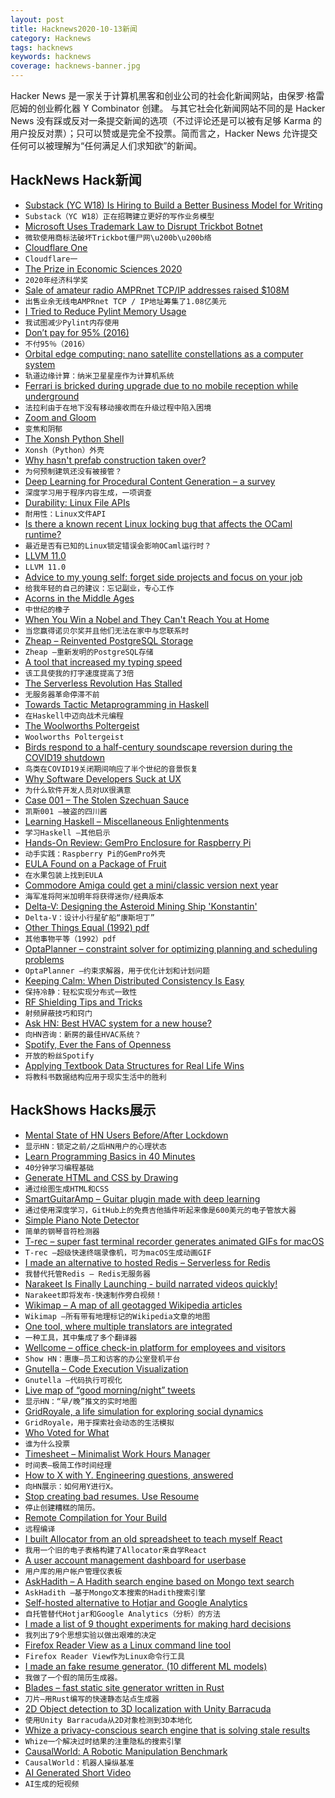 ```yaml
---
layout: post
title: Hacknews2020-10-13新闻
category: Hacknews
tags: hacknews
keywords: hacknews
coverage: hacknews-banner.jpg
---
```


Hacker News 是一家关于计算机黑客和创业公司的社会化新闻网站，由保罗·格雷厄姆的创业孵化器 Y Combinator 创建。
与其它社会化新闻网站不同的是 Hacker News 没有踩或反对一条提交新闻的选项（不过评论还是可以被有足够 Karma 的用户投反对票）；只可以赞或是完全不投票。简而言之，Hacker News 允许提交任何可以被理解为“任何满足人们求知欲”的新闻。

## HackNews Hack新闻


- [Substack (YC W18) Is Hiring to Build a Better Business Model for Writing](https://substack.com/jobs)
- `Substack（YC W18）正在招聘建立更好的写作业务模型`
- [Microsoft Uses Trademark Law to Disrupt Trickbot Botnet](https://krebsonsecurity.com/2020/10/microsoft-uses-copyright-law-to-disrupt-trickbot-botnet/)
- `微软使用商标法破坏Trickbot僵尸网\u200b\u200b络`
- [Cloudflare One](https://blog.cloudflare.com/introducing-cloudflare-one/)
- `Cloudflare一`
- [The Prize in Economic Sciences 2020](https://www.nobelprize.org/prizes/economic-sciences/2020/summary/)
- `2020年经济科学奖`
- [Sale of amateur radio AMPRnet TCP/IP addresses raised $108M](http://www.southgatearc.org/news/2020/october/sale-of-amateur-radio-amprnet-tcp-ip-addresses.htm)
- `出售业余无线电AMPRnet TCP / IP地址筹集了1.08亿美元`
- [I Tried to Reduce Pylint Memory Usage](https://rtpg.co/2020/10/12/pylint-usage.html)
- `我试图减少Pylint内存使用`
- [Don’t pay for 95% (2016)](https://5kids1condo.com/dont-pay-for-95/)
- `不付95％（2016）`
- [Orbital edge computing: nano satellite constellations as a computer system](https://blog.acolyer.org/2020/10/12/orbital-edge-computing/)
- `轨道边缘计算：纳米卫星星座作为计算机系统`
- [Ferrari is bricked during upgrade due to no mobile reception while underground](https://old.reddit.com/r/Justrolledintotheshop/comments/j914fh/dude_comes_straight_from_the_dealership_for_a/)
- `法拉利由于在地下没有移动接收而在升级过程中陷入困境`
- [Zoom and Gloom](https://www.economist.com/special-report/2020/10/08/zoom-and-gloom)
- `变焦和阴郁`
- [The Xonsh Python Shell](http://xon.sh)
- `Xonsh（Python）外壳`
- [Why hasn't prefab construction taken over?](https://www.fastcompany.com/90561322/prefab-was-supposed-to-fix-the-construction-industrys-biggest-problems-why-isnt-it-everywhere)
- `为何预制建筑还没有被接管？`
- [Deep Learning for Procedural Content Generation – a survey](https://arxiv.org/abs/2010.04548)
- `深度学习用于程序内容生成，一项调查`
- [Durability: Linux File APIs](https://www.evanjones.ca/durability-filesystem.html)
- `耐用性：Linux文件API`
- [Is there a known recent Linux locking bug that affects the OCaml runtime?](https://discuss.ocaml.org/t/is-there-a-known-recent-linux-locking-bug-that-affects-the-ocaml-runtime/6542)
- `最近是否有已知的Linux锁定错误会影响OCaml运行时？`
- [LLVM 11.0](https://releases.llvm.org/11.0.0/docs/ReleaseNotes.html)
- `LLVM 11.0`
- [Advice to my young self: forget side projects and focus on your job](https://manuel.darcemont.fr/posts/focus-on-jour-job/)
- `给我年轻的自己的建议：忘记副业，专心工作`
- [Acorns in the Middle Ages](https://www.medievalists.net/2020/10/acorns-middle-ages/)
- `中世纪的橡子`
- [When You Win a Nobel and They Can't Reach You at Home](https://twitter.com/Stanford/status/1315631500080148480)
- `当您赢得诺贝尔奖并且他们无法在家中与您联系时`
- [Zheap – Reinvented PostgreSQL Storage](https://cybertec-postgresql.github.io/zheap/)
- `Zheap –重新发明的PostgreSQL存储`
- [A tool that increased my typing speed](https://vasilishynkarenka.com/how-to-type-3x-faster/)
- `该工具使我的打字速度提高了3倍`
- [The Serverless Revolution Has Stalled](https://www.infoq.com/articles/serverless-stalled/)
- `无服务器革命停滞不前`
- [Towards Tactic Metaprogramming in Haskell](https://reasonablypolymorphic.com/blog/towards-tactics/index.html)
- `在Haskell中迈向战术元编程`
- [The Woolworths Poltergeist](https://literaryreview.co.uk/the-woolworths-poltergeist)
- `Woolworths Poltergeist`
- [Birds respond to a half-century soundscape reversion during the COVID19 shutdown](https://science.sciencemag.org/content/early/2020/09/23/science.abd5777)
- `鸟类在COVID19关闭期间响应了半个世纪的音景恢复`
- [Why Software Developers Suck at UX](http://www.cakewalklabs.com/blog/2020/10/12/why-software-developers-suck-at-ux)
- `为什么软件开发人员对UX很满意`
- [Case 001 – The Stolen Szechuan Sauce](https://dfirmadness.com/the-stolen-szechuan-sauce/)
- `凯斯001 –被盗的四川酱`
- [Learning Haskell – Miscellaneous Enlightenments](https://sras.me/haskell/miscellaneous-enlightenments.html)
- `学习Haskell –其他启示`
- [Hands-On Review: GemPro Enclosure for Raspberry Pi](https://diyodemag.com/reviews/hands_on_review_gempro_enclosure_for_raspberry_pi)
- `动手实践：Raspberry Pi的GemPro外壳`
- [EULA Found on a Package of Fruit](https://twitter.com/TubeTimeUS/status/1314642857043480576)
- `在水果包装上找到EULA`
- [Commodore Amiga could get a mini/classic version next year](https://vintageisthenewold.com/retro-games-the-maker-of-thec64-teases-an-amiga-500-for-2021/)
- `海军准将阿米加明年将获得迷你/经典版本`
- [Delta-V: Designing the Asteroid Mining Ship 'Konstantin'](http://daniel-suarez.com/deltav_design.html)
- `Delta-V：设计小行星矿船“康斯坦丁”`
- [Other Things Equal (1992) pdf](https://www.deirdremccloskey.com/docs/graham/natural.pdf)
- `其他事物平等（1992）pdf`
- [OptaPlanner – constraint solver for optimizing planning and scheduling problems](https://www.optaplanner.org/)
- `OptaPlanner –约束求解器，用于优化计划和计划问题`
- [Keeping Calm: When Distributed Consistency Is Easy](https://cacm.acm.org/magazines/2020/9/246941-keeping-calm/fulltext)
- `保持冷静：轻松实现分布式一致性`
- [RF Shielding Tips and Tricks](https://www.assemblymag.com/articles/94891-shielding-tips-and-tricks)
- `射频屏蔽技巧和窍门`
- [Ask HN: Best HVAC system for a new house?](item?id=24761793)
- `向HN咨询：新房的最佳HVAC系统？`
- [Spotify, Ever the Fans of Openness](https://daringfireball.net/linked/2020/10/12/spotify-songshift)
- `开放的粉丝Spotify`
- [Applying Textbook Data Structures for Real Life Wins](https://heap.io/blog/engineering/applying-textbook-data-structures-for-real-life-wins)
- `将教科书数据结构应用于现实生活中的胜利`


## HackShows Hacks展示

- [ Mental State of HN Users Before/After Lockdown](https://www.kaggle.com/kag888/mental-state-of-hn-users-before-after-lockdown)
- `显示HN：锁定之前/之后HN用户的心理状态`
- [ Learn Programming Basics in 40 Minutes](https://nbasic.net/apps/tutorial_learn.html)
- `40分钟学习编程基础`
- [ Generate HTML and CSS by Drawing](https://aspect.app?hacker-news)
- `通过绘图生成HTML和CSS`
- [ SmartGuitarAmp – Guitar plugin made with deep learning](https://github.com/keyth72/SmartGuitarAmp)
- `通过使用深度学习，GitHub上的免费吉他插件听起来像是600美元的电子管放大器`
- [ Simple Piano Note Detector](https://github.com/apankrat/note-detector)
- `简单的钢琴音符检测器`
- [ T-rec – super fast terminal recorder generates animated GIFs for macOS](https://github.com/sassman/t-rec-rs)
- `T-rec –超级快速终端录像机，可为macOS生成动画GIF`
- [ I made an alternative to hosted Redis – Serverless for Redis](https://thiicket.com/)
- `我替代托管Redis – Redis无服务器`
- [ Narakeet Is Finally Launching - build narrated videos quickly!](https://www.narakeet.com/launching/)
- `Narakeet即将发布-快速制作旁白视频！`
- [ Wikimap – A map of all geotagged Wikipedia articles](https://wikimap.wiki/)
- `Wikimap –所有带有地理标记的Wikipedia文章的地图`
- [ One tool, where multiple translators are integrated](https://github.com/nidhaloff/deep-translator)
- `一种工具，其中集成了多个翻译器`
- [ Wellcome – office check-in platform for employees and visitors](https://www.wellcome.me)
- `Show HN：惠康–员工和访客的办公室登机平台`
- [ Gnutella – Code Execution Visualization](http://gnutella.io/?clid=hn)
- `Gnutella –代码执行可视化`
- [ Live map of “good morning/night” tweets](http://wakingandsleeping-globe.glitch.me/)
- `显示HN：“早/晚”推文的实时地图`
- [ GridRoyale, a life simulation for exploring social dynamics](https://github.com/cool-RR/grid_royale)
- `GridRoyale，用于探索社会动态的生活模拟`
- [ Who Voted for What](https://chrome.google.com/webstore/detail/who-voted/keocnjgdjnbpjkdjadhnimlocjnhemii?hl=en&authuser=0)
- `谁为什么投票`
- [ Timesheet – Minimalist Work Hours Manager](https://timesheet.js.org/)
- `时间表–极简工作时间经理`
- [ How to X with Y. Engineering questions, answered](https://howtoxwithy.com/)
- `向HN展示：如何用Y进行X。`
- [ Stop creating bad resumes. Use Resoume](https://resoume.com)
- `停止创建糟糕的简历。`
- [ Remote Compilation for Your Build](https://stormyapp.com)
- `远程编译`
- [ I built Allocator from an old spreadsheet to teach myself React](https://allocator.app/)
- `我用一个旧的电子表格构建了Allocator来自学React`
- [ A user account management dashboard for userbase](https://github.com/slymax/dashboard)
- `用户库的用户帐户管理仪表板`
- [ AskHadith – A Hadith search engine based on Mongo text search](https://github.com/Ananto30/ask-hadith)
- `AskHadith –基于Mongo文本搜索的Hadith搜索引擎`
- [ Self-hosted alternative to Hotjar and Google Analytics](https://www.usertrack.net/)
- `自托管替代Hotjar和Google Analytics（分析）的方法`
- [ I made a list of 9 thought experiments for making hard decisions](https://vasilishynkarenka.com/how-to-make-hard-decisions/)
- `我列出了9个思想实验以做出艰难的决定`
- [ Firefox Reader View as a Linux command line tool](https://github.com/eafer/rdrview)
- `Firefox Reader View作为Linux命令行工具`
- [ I made an fake resume generator. (10 different ML models)](https://fake.jsonresume.org/?)
- `我做了一个假的简历生成器。 `
- [ Blades – fast static site generator written in Rust](https://www.getblades.org/)
- `刀片–用Rust编写的快速静态站点生成器`
- [ 2D Object detection to 3D localization with Unity Barracuda](https://github.com/derenlei/Unity_Detection2AR)
- `使用Unity Barracuda从2D对象检测到3D本地化`
- [ Whize a privacy-conscious search engine that is solving stale results](https://whize.co)
- `Whize一个解决过时结果的注重隐私的搜索引擎`
- [ CausalWorld: A Robotic Manipulation Benchmark](item?id=24754548)
- `CausalWorld：机器人操纵基准`
- [ AI Generated Short Video](item?id=24759603)
- `AI生成的短视频`

